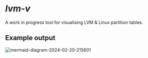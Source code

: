 # *lvm-v*

A work in progress tool for visualising LVM & Linux partition tables.

## Example output

![mermaid-diagram-2024-02-20-215601](https://github.com/zacps/lvm-v/assets/9827696/6c16deb0-8896-4cb9-8575-7c09097deab7)
